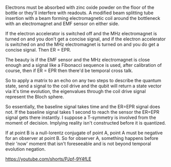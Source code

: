 Electrons must be absorbed with zinc oxide powder on the floor of the bottle or they'll interfere with readouts. A modified beam splitting tube insertion with a beam forming electromagnetic coil around the bottleneck with an electromagnet and EMF sensor on either side.

If the electron accelerator is switched off and the MHz electromagnet is turned on and you don't get a concise signal, and if the electron accelerator is switched on and the MHz electromagnet is turned on and you do get a concise signal. Then ER = EPR.

The beauty is if the EMF sensor and the MHz electromagnet is close enough and a signal like a Fibonacci sequence is used, after calibration of course, then if ER = EPR then there'd be temporal cross talk.

So to apply a matrix to an echo on any two steps to describe the quantum state, send a signal to the coil drive and the qubit will return a state vector via it's time evolution, the eigenvalues through the coil drive signal represent the Bloch sphere.

So essentially, the baseline signal takes time and the ER=EPR signal does not. If the baseline signal takes 1 second to reach the sensor the ER=EPR signal gets there instantly. I suppose a T-symmetry is involved from the moment of decision. Implying reality isn't constructed before it is quantized.

If at point B is a null-lorentz conjugate of point A, point A must be negative for an observer at point B. So for observer A, something happens before their 'now' moment that isn't foreseeable and is not beyond temporal evolution negation.


https://youtube.com/shorts/PJpf-9Y4fLE
